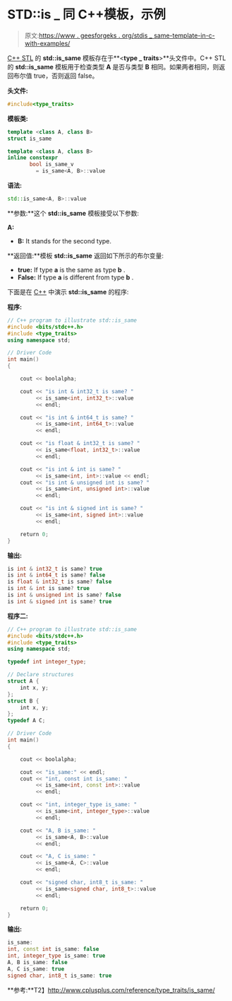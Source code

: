 # STD::is _ 同 C++模板，示例

> 原文:[https://www . geesforgeks . org/stdis _ same-template-in-c-with-examples/](https://www.geeksforgeeks.org/stdis_same-template-in-c-with-examples/)

[C++ STL](https://www.geeksforgeeks.org/the-c-standard-template-library-stl/) 的 **std::is_same** 模板存在于**<**type _ traits**>**头文件中。C++ STL 的 **std::is_same** 模板用于检查类型 **A** 是否与类型 **B** 相同。如果两者相同，则返回布尔值 true，否则返回 false。

**头文件:**

```cpp
#include<type_traits>

```

**模板类:**

```cpp
template <class A, class B>
struct is_same

template <class A, class B>
inline constexpr 
       bool is_same_v
         = is_same<A, B>::value

```

**语法:**

```cpp
std::is_same<A, B>::value

```

**参数:**这个 **std::is_same** 模板接受以下参数:

**A:**

*   **B:** It stands for the second type.

**返回值:**模板 **std::is_same** 返回如下所示的布尔变量:

*   **true:** If type **a** is the same as type **b** .
*   **False:** If type **a** is different from type **b** .

下面是在 [C++](https://www.geeksforgeeks.org/c-plus-plus/) 中演示 **std::is_same** 的程序:

**程序:**

```cpp
// C++ program to illustrate std::is_same
#include <bits/stdc++.h>
#include <type_traits>
using namespace std;

// Driver Code
int main()
{

    cout << boolalpha;

    cout << "is int & int32_t is same? "
         << is_same<int, int32_t>::value
         << endl;

    cout << "is int & int64_t is same? "
         << is_same<int, int64_t>::value
         << endl;

    cout << "is float & int32_t is same? "
         << is_same<float, int32_t>::value
         << endl;

    cout << "is int & int is same? "
         << is_same<int, int>::value << endl;
    cout << "is int & unsigned int is same? "
         << is_same<int, unsigned int>::value
         << endl;

    cout << "is int & signed int is same? "
         << is_same<int, signed int>::value
         << endl;

    return 0;
}
```

**输出:**

```cpp
is int & int32_t is same? true
is int & int64_t is same? false
is float & int32_t is same? false
is int & int is same? true
is int & unsigned int is same? false
is int & signed int is same? true

```

**程序二:**

```cpp
// C++ program to illustrate std::is_same
#include <bits/stdc++.h>
#include <type_traits>
using namespace std;

typedef int integer_type;

// Declare structures
struct A {
    int x, y;
};
struct B {
    int x, y;
};
typedef A C;

// Driver Code
int main()
{

    cout << boolalpha;

    cout << "is_same:" << endl;
    cout << "int, const int is_same: "
         << is_same<int, const int>::value
         << endl;

    cout << "int, integer_type is_same: "
         << is_same<int, integer_type>::value
         << endl;

    cout << "A, B is_same: "
         << is_same<A, B>::value
         << endl;

    cout << "A, C is_same: "
         << is_same<A, C>::value
         << endl;

    cout << "signed char, int8_t is_same: "
         << is_same<signed char, int8_t>::value
         << endl;

    return 0;
}
```

**输出:**

```cpp
is_same:
int, const int is_same: false
int, integer_type is_same: true
A, B is_same: false
A, C is_same: true
signed char, int8_t is_same: true

```

**参考:**T2】http://www.cplusplus.com/reference/type_traits/is_same/